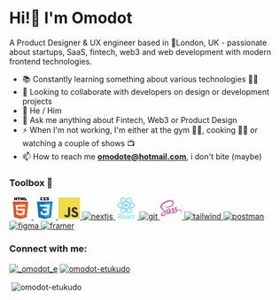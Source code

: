 # Hi!👋 I'm Omodot

A Product Designer & UX engineer based in 📍London, UK - passionate about startups, SaaS, fintech, web3 and web development with modern frontend technologies.
- 📚 Constantly learning something about various technologies 👨‍💻 
- 🤝 Looking to collaborate with developers on design or development projects
- 👨 He / Him
- 💬 Ask me anything about Fintech, Web3 or Product Design
- ⚡️ When I'm not working, I'm either at the gym 🏋️‍♀️, cooking 🧑‍🍳 or watching a couple of shows 📺
- 📫 How to reach me **omodote@hotmail.com**, i don't bite (maybe)

<h3 align="left">Toolbox 🧰 </h3>
<p align="left">
  	<a href="https://www.w3.org/html/" target="_blank" rel="noreferrer"> <img src="https://raw.githubusercontent.com/devicons/devicon/master/icons/html5/html5-original-wordmark.svg" alt="html5" width="40" height="40" /> </a>
    <a href="https://www.w3schools.com/css/" target="_blank" rel="noreferrer"> <img src="https://raw.githubusercontent.com/devicons/devicon/master/icons/css3/css3-original-wordmark.svg" alt="css3" width="40" height="40" /> </a>
  	<a href="https://developer.mozilla.org/en-US/docs/Web/JavaScript" target="_blank" rel="noreferrer">
        <img src="https://raw.githubusercontent.com/devicons/devicon/master/icons/javascript/javascript-original.svg" alt="javascript" width="40" height="40" />
    </a>
  	<a href="https://nextjs.org/" target="_blank" rel="noreferrer"> <img src="https://cdn.worldvectorlogo.com/logos/nextjs-2.svg" alt="nextjs" width="40" height="40" /> </a>
    <a href="https://reactjs.org/" target="_blank" rel="noreferrer"> <img src="https://raw.githubusercontent.com/devicons/devicon/master/icons/react/react-original-wordmark.svg" alt="react" width="40" height="40" /> </a>
  	<a href="https://git-scm.com/" target="_blank" rel="noreferrer"> <img src="https://www.vectorlogo.zone/logos/git-scm/git-scm-icon.svg" alt="git" width="40" height="40" /> </a>
  	<a href="https://sass-lang.com" target="_blank" rel="noreferrer"> <img src="https://raw.githubusercontent.com/devicons/devicon/master/icons/sass/sass-original.svg" alt="sass" width="40" height="40" /> </a>
    <a href="https://tailwindcss.com/" target="_blank" rel="noreferrer"> <img src="https://www.vectorlogo.zone/logos/tailwindcss/tailwindcss-icon.svg" alt="tailwind" width="40" height="40" /> </a>
  	<a href="https://postman.com" target="_blank" rel="noreferrer"> <img src="https://www.vectorlogo.zone/logos/getpostman/getpostman-icon.svg" alt="postman" width="40" height="40" /> </a>
  	<a href="https://www.figma.com/" target="_blank" rel="noreferrer"> <img src="https://www.vectorlogo.zone/logos/figma/figma-icon.svg" alt="figma" width="40" height="40" /> </a>
    <a href="https://www.framer.com/" target="_blank" rel="noreferrer"> <img src="https://www.vectorlogo.zone/logos/framer/framer-icon.svg" alt="framer" width="40" height="40" /> </a>
     
</p>


<h3 align="left" margin-top="10px">Connect with me:</h3>
<p align="left">
<a href="https://twitter.com/_omodot_e" target="_blank"><img align="center" src="https://raw.githubusercontent.com/rahuldkjain/github-profile-readme-generator/master/src/images/icons/Social/twitter.svg" alt="_omodot_e" height="30" width="40" /></a>
<a href="https://linkedin.com/in/omodot-etukudo-7519a4164" target="_blank"><img align="center" src="https://raw.githubusercontent.com/rahuldkjain/github-profile-readme-generator/master/src/images/icons/Social/linked-in-alt.svg" alt="omodot-etukudo" height="30" width="40" /></a>
</p>




<p>&nbsp;<img align="center" src="https://github-readme-stats.vercel.app/api?username=omodot-etukudo&show_icons=true&locale=en" alt="omodot-etukudo" /></p>

